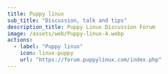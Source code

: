 ```yaml
---
title: Puppy linux
sub_title: "Discussion, talk and tips"
description_title: Puppy Linux Discussion Forum
image: /assets/web/Puppy-linux-4.webp
actions:
  - label: "Puppy linux"
    icon: linux-puppy
    url: "https://forum.puppylinux.com/index.php"    
---
```

<!--
{{ page.description excerpt }}

<meta name="description_title" content="{% if page.description_title %}{{ page.description_title }}{% else %}{{ site.description_title }}{% endif %}">
-->

